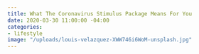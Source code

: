 ```yaml
---
title: What The Coronavirus Stimulus Package Means For You
date: 2020-03-30 11:00:00 -04:00
categories:
- lifestyle
image: "/uploads/louis-velazquez-XWW746i6WoM-unsplash.jpg"
---
```


